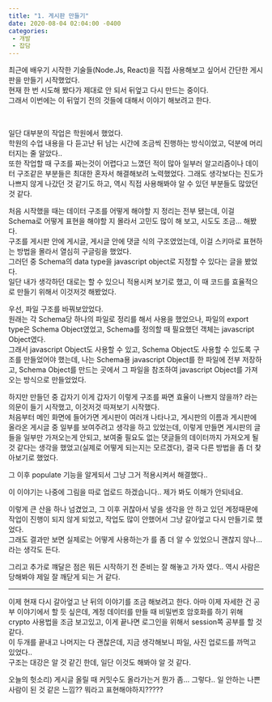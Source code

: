 ```yaml
---
title: "1. 게시판 만들기"
date: 2020-08-04 02:04:00 -0400
categories:
 - 개발
 - 잡담
---
```

최근에 배우기 시작한 기술들(Node.Js, React)을 직접 사용해보고 싶어서 간단한 게시판을 만들기 시작했었다.   
현재 한 번 시도해 봤다가 제대로 안 되서 뒤엎고 다시 만드는 중이다.   
그래서 이번에는 이 뒤엎기 전의 것들에 대해서 이야기 해보려고 한다.


<br/>

일단 대부분의 작업은 학원에서 했었다.   
학원의 수업 내용을 다 듣고난 뒤 남는 시간에 조금씩 진행하는 방식이었고, 덕분에 머리 터지는 줄 알았다..   
또한 작업할 때 구조를 짜는것이 어렵다고 느꼈던 적이 많아 일부러 알고리즘이나 데이터 구조같은 부분들은 최대한 혼자서 해결해보려 노력했었다.
그래도 생각보다는 진도가 나쁘지 않게 나갔던 것 같기도 하고, 역시 직접 사용해봐야 알 수 있던 부분들도 많았던 것 같다.

처음 시작했을 때는 데이터 구조를 어떻게 해야할 지 정리는 전부 됐는데, 이걸 Schema로 어떻게 표현을 해야할 지 몰라서 고민도 많이 해 보고, 시도도 조금... 해봤다.  
구조를 게시판 안에 게시글, 게시글 안에 댓글 식의 구조였었는데, 이걸 스키마로 표현하는 방법을 몰라서 열심히 구글링을 했었다.   
그러던 중 Schema의 data type을 javascript object로 지정할 수 있다는 글을 봤었다.    
일단 내가 생각하던 대로는 할 수 있으니 적용시켜 보기로 했고, 이 때 코드를 효율적으로 만들기 위해서 이것저것 해봤었다.

우선, 파일 구조를 바꿔보았었다.   
원래는 각 Schema당 하나의 파일로 정리를 해서 사용을 했었으나, 파일의 export type은 Schema Object였었고, Schema를 정의할 때 필요했던 객체는 javascript Object였다.   
그래서 javascript Object도 사용할 수 있고, Schema Object도 사용할 수 있도록 구조를 만들었어야 했는데, 나는 Schema용 javascript Object를 한 파일에 전부 저장하고, Schema Object를 만드는 곳에서 그 파일을 참조하여 javascript Object를 가져오는 방식으로 만들었었다.

하지만 만들던 중 갑자기 이게 갑자기 이렇게 구조를 짜면 효율이 나쁘지 않을까? 라는 의문이 들기 시작했고, 이것저것 따져보기 시작했다.   
처음부터 메인 화면에 들어가면 게시판이 여러개 나타나고, 게시판의 이름과 게시판에 올라온 게시글 중 일부를 보여주려고 생각을 하고 있었는데, 이렇게 만들면 게시판의 글들을 일부만 가져오는게 안되고, 보여줄 필요도 없는 댓글들의 데이터까지 가져오게 될 것 같다는 생각을 했었고(실제로 어떻게 되는지는 모르겠다), 결국 다른 방법을 좀 더 찾아보기로 했었다.

그 이후 populate 기능을 알게되서 그냥 그거 적용시켜서 해결했다..

이 이야기는 나중에 그림을 따로 업로드 하겠습니다.. 제가 봐도 이해가 안되네요.

이렇게 큰 산을 하나 넘겼었고, 그 이후 귀찮아서 넣을 생각을 안 하고 있던 계정때문에 작업이 진행이 되지 않게 되었고, 작업도 많이 안했어서 그냥 갈아엎고 다시 만들기로 했었다.   
그래도 결과만 보면 실제로는 어떻게 사용하는가 를 좀 더 알 수 있었으니 괜찮지 않나... 라는 생각도 든다.

그리고 추가로 꺠달은 점은 뭐든 시작하기 전 준비는 잘 해놓고 가자 였다.. 역시 사람은 당해봐야 제일 잘 깨닫게 되는 거 같다.

---

이제 현재 다시 갈아엎고 난 뒤의 이야기를 조금 해보려고 한다. 아마 이제 자세한 건 공부 이야기에서 할 듯 싶은데, 계정 데이터를 만들 때 비밀번호 암호화를 하기 위해 crypto 사용법을 조금 보고있고, 이게 끝나면 로그인을 위해서 session쪽 공부를 할 것 같다.   
이 두개를 끝내고 나머지는 다 괜찮은데, 지금 생각해보니 파일, 사진 업로드를 까먹고 있었다..   
구조는 대강은 알 것 같긴 한데, 일단 이것도 해봐야 알 것 같다.

오늘의 헛소리) 게시글 올릴 때 커밋수도 올라가는거 뭔가 좀... 그렇다.. 일 안하는 나쁜 사람이 된 것 같은 느낌?? 뭐라고 표현해야하지?????